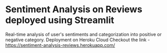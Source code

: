 # Sentiment Analysis on Reviews deployed using Streamlit
Real-time analysis of user's sentiments and categorization into positive or negative category. Deployment on Heroku Cloud
Checkout the link - https://sentiment-analysis-reviews.herokuapp.com/
